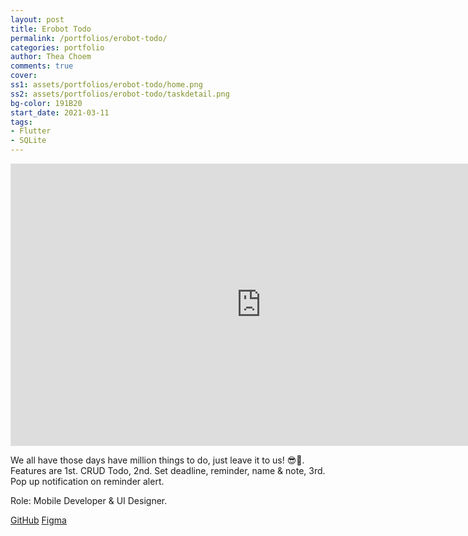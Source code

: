 ```yaml
---
layout: post
title: Erobot Todo
permalink: /portfolios/erobot-todo/
categories: portfolio
author: Thea Choem
comments: true
cover:
ss1: assets/portfolios/erobot-todo/home.png
ss2: assets/portfolios/erobot-todo/taskdetail.png
bg-color: 191B20
start_date: 2021-03-11
tags:
- Flutter
- SQLite
---
```

<iframe class="mb2" style="border: 1px solid rgba(0, 0, 0, 0.1);" width="800" height="450" src="https://www.figma.com/embed?embed_host=share&url=https%3A%2F%2Fwww.figma.com%2Ffile%2FFW14uvJ9LURH24FrhLJwvC%2FTodo-App%3Fnode-id%3D0%253A1" allowfullscreen></iframe>

We all have those days have million things to do, just leave it to us! 😎📝.<br>
Features are 1st. CRUD Todo, 2nd. Set deadline, reminder, name & note, 3rd. Pop up notification on reminder alert.

Role: Mobile Developer & UI Designer.

<a class="primary-button" href="https://github.com/erobot-dev/todo_app">GitHub</a>
<a class="primary-button" href="https://www.figma.com/file/FW14uvJ9LURH24FrhLJwvC/Todo-App">Figma</a>